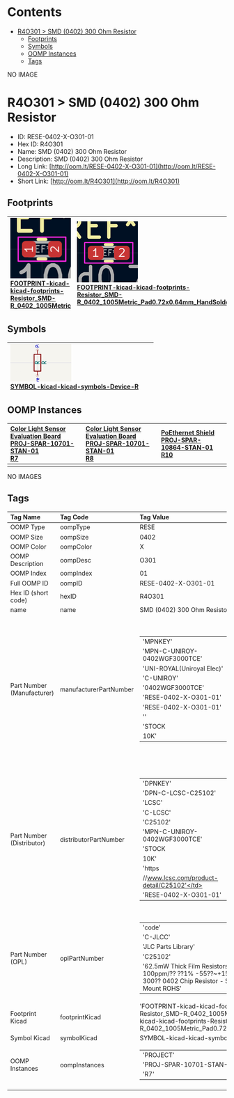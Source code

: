 



Contents
========

* [R4O301 > SMD (0402) 300 Ohm Resistor](#r4o301--smd-0402-300-ohm-resistor)
	* [Footprints](#footprints)
	* [Symbols](#symbols)
	* [OOMP Instances](#oomp-instances)
	* [Tags](#tags)
  
NO IMAGE  
# R4O301 > SMD (0402) 300 Ohm Resistor

- ID: RESE-0402-X-O301-01
- Hex ID: R4O301
- Name: SMD (0402) 300 Ohm Resistor
- Description: SMD (0402) 300 Ohm Resistor
- Long Link: [http://oom.lt/RESE-0402-X-O301-01](http://oom.lt/RESE-0402-X-O301-01)
- Short Link: [http://oom.lt/R4O301](http://oom.lt/R4O301)

## Footprints
  

|[![](https://raw.githubusercontent.com/oomlout/oomlout_OOMP_eda_V2/main/FOOTPRINT/kicad/kicad-footprints/Resistor_SMD/R_0402_1005Metric/image_140.png)<br>FOOTPRINT-kicad-kicad-footprints-Resistor_SMD-R_0402_1005Metric](https://github.com/oomlout/oomlout_OOMP_eda_V2/tree/main/FOOTPRINT/kicad/kicad-footprints/Resistor_SMD/R_0402_1005Metric/)|[![](https://raw.githubusercontent.com/oomlout/oomlout_OOMP_eda_V2/main/FOOTPRINT/kicad/kicad-footprints/Resistor_SMD/R_0402_1005Metric_Pad0.72x0.64mm_HandSolder/image_140.png)<br>FOOTPRINT-kicad-kicad-footprints-Resistor_SMD-R_0402_1005Metric_Pad0.72x0.64mm_HandSolder](https://github.com/oomlout/oomlout_OOMP_eda_V2/tree/main/FOOTPRINT/kicad/kicad-footprints/Resistor_SMD/R_0402_1005Metric_Pad0.72x0.64mm_HandSolder/)||
| :--- | :--- | :--- |

## Symbols
  

|[![](https://raw.githubusercontent.com/oomlout/oomlout_OOMP_eda_V2/main/SYMBOL/kicad/kicad-symbols/Device/R/image_140.png)<br>SYMBOL-kicad-kicad-symbols-Device-R](https://github.com/oomlout/oomlout_OOMP_eda_V2/tree/main/SYMBOL/kicad/kicad-symbols/Device/R/)|||
| :--- | :--- | :--- |

## OOMP Instances
  

|[Color Light Sensor Evaluation Board<br>PROJ-SPAR-10701-STAN-01<br>R7](https://github.com/oomlout/oomlout_OOMP_projects_V2/tree/main/PROJ/SPAR/10701/STAN/01/)|[Color Light Sensor Evaluation Board<br>PROJ-SPAR-10701-STAN-01<br>R8](https://github.com/oomlout/oomlout_OOMP_projects_V2/tree/main/PROJ/SPAR/10701/STAN/01/)|[PoEthernet Shield<br>PROJ-SPAR-10864-STAN-01<br>R10](https://github.com/oomlout/oomlout_OOMP_projects_V2/tree/main/PROJ/SPAR/10864/STAN/01/)|
| :--- | :--- | :--- |
||||
  
NO IMAGES  
## Tags
  

|Tag Name|Tag Code|Tag Value|
| :--- | :--- | :--- |
|OOMP Type|oompType|RESE|
|OOMP Size|oompSize|0402|
|OOMP Color|oompColor|X|
|OOMP Description|oompDesc|O301|
|OOMP Index|oompIndex|01|
|Full OOMP ID|oompID|RESE-0402-X-O301-01|
|Hex ID (short code)|hexID|R4O301|
|name|name|SMD (0402) 300 Ohm Resistor|
|Part Number (Manufacturer)|manufacturerPartNumber|<table><tr><td>'MPNKEY'</td></tr><tr><td> 'MPN-C-UNIROY-0402WGF3000TCE'</td><td> 'MANUFACTURER'</td></tr><tr><td> 'UNI-ROYAL(Uniroyal Elec)'</td><td> 'MANUCODE'</td></tr><tr><td> 'C-UNIROY'</td><td> 'MPN'</td></tr><tr><td> '0402WGF3000TCE'</td><td> 'OOMPIDPARTIAL'</td></tr><tr><td> 'RESE-0402-X-O301-01'</td><td> 'OOMPID'</td></tr><tr><td> 'RESE-0402-X-O301-01'</td><td> 'LINK'</td></tr><tr><td> ''</td><td> 'tags'</td></tr><tr><td> 'STOCK</td></tr><tr><td>10K'</td></tr></table></td><td> <table><tr><td>'MPNKEY'</td></tr><tr><td> 'MPN-C-UNIROY-0402WGJ0301TCE'</td><td> 'MANUFACTURER'</td></tr><tr><td> 'UNI-ROYAL(Uniroyal Elec)'</td><td> 'MANUCODE'</td></tr><tr><td> 'C-UNIROY'</td><td> 'MPN'</td></tr><tr><td> '0402WGJ0301TCE'</td><td> 'OOMPIDPARTIAL'</td></tr><tr><td> 'RESE-0402-X-O301-01'</td><td> 'OOMPID'</td></tr><tr><td> 'RESE-0402-X-O301-01'</td><td> 'LINK'</td></tr><tr><td> ''</td><td> 'tags'</td></tr><tr><td> 'STOCK</td></tr><tr><td>10K'</td></tr></table></td><td> <table><tr><td>'MPNKEY'</td></tr><tr><td> 'MPN-C-LIZELE-CR0402FF3000G'</td><td> 'MANUFACTURER'</td></tr><tr><td> 'LIZ Elec'</td><td> 'MANUCODE'</td></tr><tr><td> 'C-LIZELE'</td><td> 'MPN'</td></tr><tr><td> 'CR0402FF3000G'</td><td> 'OOMPIDPARTIAL'</td></tr><tr><td> 'RESE-0402-X-O301-01'</td><td> 'OOMPID'</td></tr><tr><td> 'RESE-0402-X-O301-01'</td><td> 'LINK'</td></tr><tr><td> ''</td><td> 'tags'</td></tr><tr><td> 'STOCK</td></tr><tr><td>1K'</td></tr></table></td><td> <table><tr><td>'MPNKEY'</td></tr><tr><td> 'MPN-C-LIZELE-CR0402JF0301G'</td><td> 'MANUFACTURER'</td></tr><tr><td> 'LIZ Elec'</td><td> 'MANUCODE'</td></tr><tr><td> 'C-LIZELE'</td><td> 'MPN'</td></tr><tr><td> 'CR0402JF0301G'</td><td> 'OOMPIDPARTIAL'</td></tr><tr><td> 'RESE-0402-X-O301-01'</td><td> 'OOMPID'</td></tr><tr><td> 'RESE-0402-X-O301-01'</td><td> 'LINK'</td></tr><tr><td> ''</td><td> 'tags'</td></tr><tr><td> 'STOCK</td></tr><tr><td>1K'</td></tr></table></td><td> <table><tr><td>'MPNKEY'</td></tr><tr><td> 'MPN-C-RALEC-RTT023000FTH'</td><td> 'MANUFACTURER'</td></tr><tr><td> 'RALEC'</td><td> 'MANUCODE'</td></tr><tr><td> 'C-RALEC'</td><td> 'MPN'</td></tr><tr><td> 'RTT023000FTH'</td><td> 'OOMPIDPARTIAL'</td></tr><tr><td> 'RESE-0402-X-O301-01'</td><td> 'OOMPID'</td></tr><tr><td> 'RESE-0402-X-O301-01'</td><td> 'LINK'</td></tr><tr><td> ''</td><td> 'tags'</td></tr><tr><td> 'STOCK</td></tr><tr><td>10K'</td></tr></table></td><td> <table><tr><td>'MPNKEY'</td></tr><tr><td> 'MPN-C-RALEC-RTT02301JTH'</td><td> 'MANUFACTURER'</td></tr><tr><td> 'RALEC'</td><td> 'MANUCODE'</td></tr><tr><td> 'C-RALEC'</td><td> 'MPN'</td></tr><tr><td> 'RTT02301JTH'</td><td> 'OOMPIDPARTIAL'</td></tr><tr><td> 'RESE-0402-X-O301-01'</td><td> 'OOMPID'</td></tr><tr><td> 'RESE-0402-X-O301-01'</td><td> 'LINK'</td></tr><tr><td> ''</td><td> 'tags'</td></tr><tr><td> 'STOCK</td></tr><tr><td>1K'</td></tr></table></td><td> <table><tr><td>'MPNKEY'</td></tr><tr><td> 'MPN-C-KOASPE-RK73B1ETTP301J'</td><td> 'MANUFACTURER'</td></tr><tr><td> 'KOA Speer Elec'</td><td> 'MANUCODE'</td></tr><tr><td> 'C-KOASPE'</td><td> 'MPN'</td></tr><tr><td> 'RK73B1ETTP301J'</td><td> 'OOMPIDPARTIAL'</td></tr><tr><td> 'RESE-0402-X-O301-01'</td><td> 'OOMPID'</td></tr><tr><td> 'RESE-0402-X-O301-01'</td><td> 'LINK'</td></tr><tr><td> ''</td><td> 'tags'</td></tr><tr><td> </td></tr></table></td><td> <table><tr><td>'MPNKEY'</td></tr><tr><td> 'MPN-C-YAGEO-RC0402JR-07300RL'</td><td> 'MANUFACTURER'</td></tr><tr><td> 'YAGEO'</td><td> 'MANUCODE'</td></tr><tr><td> 'C-YAGEO'</td><td> 'MPN'</td></tr><tr><td> 'RC0402JR-07300RL'</td><td> 'OOMPIDPARTIAL'</td></tr><tr><td> 'RESE-0402-X-O301-01'</td><td> 'OOMPID'</td></tr><tr><td> 'RESE-0402-X-O301-01'</td><td> 'LINK'</td></tr><tr><td> ''</td><td> 'tags'</td></tr><tr><td> 'STOCK</td></tr><tr><td>10K'</td></tr></table></td><td> <table><tr><td>'MPNKEY'</td></tr><tr><td> 'MPN-C-YAGEO-RC0402FR-07300RL'</td><td> 'MANUFACTURER'</td></tr><tr><td> 'YAGEO'</td><td> 'MANUCODE'</td></tr><tr><td> 'C-YAGEO'</td><td> 'MPN'</td></tr><tr><td> 'RC0402FR-07300RL'</td><td> 'OOMPIDPARTIAL'</td></tr><tr><td> 'RESE-0402-X-O301-01'</td><td> 'OOMPID'</td></tr><tr><td> 'RESE-0402-X-O301-01'</td><td> 'LINK'</td></tr><tr><td> ''</td><td> 'tags'</td></tr><tr><td> 'STOCK</td></tr><tr><td>10K'</td></tr></table></td><td> <table><tr><td>'MPNKEY'</td></tr><tr><td> 'MPN-C-FHGUAN-RC-02K301JT'</td><td> 'MANUFACTURER'</td></tr><tr><td> 'FH (Guangdong Fenghua Advanced Tech)'</td><td> 'MANUCODE'</td></tr><tr><td> 'C-FHGUAN'</td><td> 'MPN'</td></tr><tr><td> 'RC-02K301JT'</td><td> 'OOMPIDPARTIAL'</td></tr><tr><td> 'RESE-0402-X-O301-01'</td><td> 'OOMPID'</td></tr><tr><td> 'RESE-0402-X-O301-01'</td><td> 'LINK'</td></tr><tr><td> ''</td><td> 'tags'</td></tr><tr><td> </td></tr></table></td><td> <table><tr><td>'MPNKEY'</td></tr><tr><td> 'MPN-C-YAGEO-AC0402FR-07300RL'</td><td> 'MANUFACTURER'</td></tr><tr><td> 'YAGEO'</td><td> 'MANUCODE'</td></tr><tr><td> 'C-YAGEO'</td><td> 'MPN'</td></tr><tr><td> 'AC0402FR-07300RL'</td><td> 'OOMPIDPARTIAL'</td></tr><tr><td> 'RESE-0402-X-O301-01'</td><td> 'OOMPID'</td></tr><tr><td> 'RESE-0402-X-O301-01'</td><td> 'LINK'</td></tr><tr><td> ''</td><td> 'tags'</td></tr><tr><td> 'STOCK</td></tr><tr><td>1K'</td></tr></table></td><td> <table><tr><td>'MPNKEY'</td></tr><tr><td> 'MPN-C-TAITEC-RM04FTN3000'</td><td> 'MANUFACTURER'</td></tr><tr><td> 'TA-I Tech'</td><td> 'MANUCODE'</td></tr><tr><td> 'C-TAITEC'</td><td> 'MPN'</td></tr><tr><td> 'RM04FTN3000'</td><td> 'OOMPIDPARTIAL'</td></tr><tr><td> 'RESE-0402-X-O301-01'</td><td> 'OOMPID'</td></tr><tr><td> 'RESE-0402-X-O301-01'</td><td> 'LINK'</td></tr><tr><td> ''</td><td> 'tags'</td></tr><tr><td> 'STOCK</td></tr><tr><td>1K'</td></tr></table></td><td> <table><tr><td>'MPNKEY'</td></tr><tr><td> 'MPN-C-TAITEC-RM04JTN301'</td><td> 'MANUFACTURER'</td></tr><tr><td> 'TA-I Tech'</td><td> 'MANUCODE'</td></tr><tr><td> 'C-TAITEC'</td><td> 'MPN'</td></tr><tr><td> 'RM04JTN301'</td><td> 'OOMPIDPARTIAL'</td></tr><tr><td> 'RESE-0402-X-O301-01'</td><td> 'OOMPID'</td></tr><tr><td> 'RESE-0402-X-O301-01'</td><td> 'LINK'</td></tr><tr><td> ''</td><td> 'tags'</td></tr><tr><td> </td></tr></table></td><td> <table><tr><td>'MPNKEY'</td></tr><tr><td> 'MPN-C-WALSIN-WR04X3000FTL'</td><td> 'MANUFACTURER'</td></tr><tr><td> 'Walsin Tech Corp'</td><td> 'MANUCODE'</td></tr><tr><td> 'C-WALSIN'</td><td> 'MPN'</td></tr><tr><td> 'WR04X3000FTL'</td><td> 'OOMPIDPARTIAL'</td></tr><tr><td> 'RESE-0402-X-O301-01'</td><td> 'OOMPID'</td></tr><tr><td> 'RESE-0402-X-O301-01'</td><td> 'LINK'</td></tr><tr><td> ''</td><td> 'tags'</td></tr><tr><td> 'STOCK</td></tr><tr><td>1K'</td></tr></table></td><td> <table><tr><td>'MPNKEY'</td></tr><tr><td> 'MPN-C-WALSIN-WR04X301JTL'</td><td> 'MANUFACTURER'</td></tr><tr><td> 'Walsin Tech Corp'</td><td> 'MANUCODE'</td></tr><tr><td> 'C-WALSIN'</td><td> 'MPN'</td></tr><tr><td> 'WR04X301JTL'</td><td> 'OOMPIDPARTIAL'</td></tr><tr><td> 'RESE-0402-X-O301-01'</td><td> 'OOMPID'</td></tr><tr><td> 'RESE-0402-X-O301-01'</td><td> 'LINK'</td></tr><tr><td> ''</td><td> 'tags'</td></tr><tr><td> 'STOCK</td></tr><tr><td>100K'</td></tr></table></td><td> <table><tr><td>'MPNKEY'</td></tr><tr><td> 'MPN-C-HKRHON-RCT02300RFLF'</td><td> 'MANUFACTURER'</td></tr><tr><td> 'HKR(Hong Kong Resistors)'</td><td> 'MANUCODE'</td></tr><tr><td> 'C-HKRHON'</td><td> 'MPN'</td></tr><tr><td> 'RCT02300RFLF'</td><td> 'OOMPIDPARTIAL'</td></tr><tr><td> 'RESE-0402-X-O301-01'</td><td> 'OOMPID'</td></tr><tr><td> 'RESE-0402-X-O301-01'</td><td> 'LINK'</td></tr><tr><td> ''</td><td> 'tags'</td></tr><tr><td> </td></tr></table></td><td> <table><tr><td>'MPNKEY'</td></tr><tr><td> 'MPN-C-HKRHON-RCT02300RJLF'</td><td> 'MANUFACTURER'</td></tr><tr><td> 'HKR(Hong Kong Resistors)'</td><td> 'MANUCODE'</td></tr><tr><td> 'C-HKRHON'</td><td> 'MPN'</td></tr><tr><td> 'RCT02300RJLF'</td><td> 'OOMPIDPARTIAL'</td></tr><tr><td> 'RESE-0402-X-O301-01'</td><td> 'OOMPID'</td></tr><tr><td> 'RESE-0402-X-O301-01'</td><td> 'LINK'</td></tr><tr><td> ''</td><td> 'tags'</td></tr><tr><td> </td></tr></table></td><td> <table><tr><td>'MPNKEY'</td></tr><tr><td> 'MPN-C-KOASPE-RN73H1ETTP3000B25'</td><td> 'MANUFACTURER'</td></tr><tr><td> 'KOA Speer Elec'</td><td> 'MANUCODE'</td></tr><tr><td> 'C-KOASPE'</td><td> 'MPN'</td></tr><tr><td> 'RN73H1ETTP3000B25'</td><td> 'OOMPIDPARTIAL'</td></tr><tr><td> 'RESE-0402-X-O301-01'</td><td> 'OOMPID'</td></tr><tr><td> 'RESE-0402-X-O301-01'</td><td> 'LINK'</td></tr><tr><td> ''</td><td> 'tags'</td></tr><tr><td> </td></tr></table></td><td> <table><tr><td>'MPNKEY'</td></tr><tr><td> 'MPN-C-KOASPE-RN731ETTP3000B25'</td><td> 'MANUFACTURER'</td></tr><tr><td> 'KOA Speer Elec'</td><td> 'MANUCODE'</td></tr><tr><td> 'C-KOASPE'</td><td> 'MPN'</td></tr><tr><td> 'RN731ETTP3000B25'</td><td> 'OOMPIDPARTIAL'</td></tr><tr><td> 'RESE-0402-X-O301-01'</td><td> 'OOMPID'</td></tr><tr><td> 'RESE-0402-X-O301-01'</td><td> 'LINK'</td></tr><tr><td> ''</td><td> 'tags'</td></tr><tr><td> </td></tr></table></td><td> <table><tr><td>'MPNKEY'</td></tr><tr><td> 'MPN-C-TAITEC-RMS04JT301'</td><td> 'MANUFACTURER'</td></tr><tr><td> 'TA-I Tech'</td><td> 'MANUCODE'</td></tr><tr><td> 'C-TAITEC'</td><td> 'MPN'</td></tr><tr><td> 'RMS04JT301'</td><td> 'OOMPIDPARTIAL'</td></tr><tr><td> 'RESE-0402-X-O301-01'</td><td> 'OOMPID'</td></tr><tr><td> 'RESE-0402-X-O301-01'</td><td> 'LINK'</td></tr><tr><td> ''</td><td> 'tags'</td></tr><tr><td> </td></tr></table></td><td> <table><tr><td>'MPNKEY'</td></tr><tr><td> 'MPN-C-YAGEO-AC0402JR-07300RL'</td><td> 'MANUFACTURER'</td></tr><tr><td> 'YAGEO'</td><td> 'MANUCODE'</td></tr><tr><td> 'C-YAGEO'</td><td> 'MPN'</td></tr><tr><td> 'AC0402JR-07300RL'</td><td> 'OOMPIDPARTIAL'</td></tr><tr><td> 'RESE-0402-X-O301-01'</td><td> 'OOMPID'</td></tr><tr><td> 'RESE-0402-X-O301-01'</td><td> 'LINK'</td></tr><tr><td> ''</td><td> 'tags'</td></tr><tr><td> 'STOCK</td></tr><tr><td>1K'</td></tr></table></td><td> <table><tr><td>'MPNKEY'</td></tr><tr><td> 'MPN-C-FHGUAN-RC-02W301JT'</td><td> 'MANUFACTURER'</td></tr><tr><td> 'FH (Guangdong Fenghua Advanced Tech)'</td><td> 'MANUCODE'</td></tr><tr><td> 'C-FHGUAN'</td><td> 'MPN'</td></tr><tr><td> 'RC-02W301JT'</td><td> 'OOMPIDPARTIAL'</td></tr><tr><td> 'RESE-0402-X-O301-01'</td><td> 'OOMPID'</td></tr><tr><td> 'RESE-0402-X-O301-01'</td><td> 'LINK'</td></tr><tr><td> ''</td><td> 'tags'</td></tr><tr><td> 'STOCK</td></tr><tr><td>10K'</td></tr></table></td><td> <table><tr><td>'MPNKEY'</td></tr><tr><td> 'MPN-C-VIKING-ARG02FTC3000'</td><td> 'MANUFACTURER'</td></tr><tr><td> 'Viking Tech'</td><td> 'MANUCODE'</td></tr><tr><td> 'C-VIKING'</td><td> 'MPN'</td></tr><tr><td> 'ARG02FTC3000'</td><td> 'OOMPIDPARTIAL'</td></tr><tr><td> 'RESE-0402-X-O301-01'</td><td> 'OOMPID'</td></tr><tr><td> 'RESE-0402-X-O301-01'</td><td> 'LINK'</td></tr><tr><td> ''</td><td> 'tags'</td></tr><tr><td> 'STOCK</td></tr><tr><td>1K'</td></tr></table></td><td> <table><tr><td>'MPNKEY'</td></tr><tr><td> 'MPN-C-FHGUAN-RC-02W3000FT'</td><td> 'MANUFACTURER'</td></tr><tr><td> 'FH (Guangdong Fenghua Advanced Tech)'</td><td> 'MANUCODE'</td></tr><tr><td> 'C-FHGUAN'</td><td> 'MPN'</td></tr><tr><td> 'RC-02W3000FT'</td><td> 'OOMPIDPARTIAL'</td></tr><tr><td> 'RESE-0402-X-O301-01'</td><td> 'OOMPID'</td></tr><tr><td> 'RESE-0402-X-O301-01'</td><td> 'LINK'</td></tr><tr><td> ''</td><td> 'tags'</td></tr><tr><td> 'STOCK</td></tr><tr><td>10K'</td></tr></table></td><td> <table><tr><td>'MPNKEY'</td></tr><tr><td> 'MPN-C-ROHMSE-MCR01MRTJ301'</td><td> 'MANUFACTURER'</td></tr><tr><td> 'ROHM Semicon'</td><td> 'MANUCODE'</td></tr><tr><td> 'C-ROHMSE'</td><td> 'MPN'</td></tr><tr><td> 'MCR01MRTJ301'</td><td> 'OOMPIDPARTIAL'</td></tr><tr><td> 'RESE-0402-X-O301-01'</td><td> 'OOMPID'</td></tr><tr><td> 'RESE-0402-X-O301-01'</td><td> 'LINK'</td></tr><tr><td> ''</td><td> 'tags'</td></tr><tr><td> </td></tr></table></td><td> <table><tr><td>'MPNKEY'</td></tr><tr><td> 'MPN-C-KOASPE-RK73H1ETTP3000F'</td><td> 'MANUFACTURER'</td></tr><tr><td> 'KOA Speer Elec'</td><td> 'MANUCODE'</td></tr><tr><td> 'C-KOASPE'</td><td> 'MPN'</td></tr><tr><td> 'RK73H1ETTP3000F'</td><td> 'OOMPIDPARTIAL'</td></tr><tr><td> 'RESE-0402-X-O301-01'</td><td> 'OOMPID'</td></tr><tr><td> 'RESE-0402-X-O301-01'</td><td> 'LINK'</td></tr><tr><td> ''</td><td> 'tags'</td></tr><tr><td> 'STOCK</td></tr><tr><td>1K'</td></tr></table></td><td> <table><tr><td>'MPNKEY'</td></tr><tr><td> 'MPN-C-VIKING-AR02BTC3000'</td><td> 'MANUFACTURER'</td></tr><tr><td> 'Viking Tech'</td><td> 'MANUCODE'</td></tr><tr><td> 'C-VIKING'</td><td> 'MPN'</td></tr><tr><td> 'AR02BTC3000'</td><td> 'OOMPIDPARTIAL'</td></tr><tr><td> 'RESE-0402-X-O301-01'</td><td> 'OOMPID'</td></tr><tr><td> 'RESE-0402-X-O301-01'</td><td> 'LINK'</td></tr><tr><td> ''</td><td> 'tags'</td></tr><tr><td> </td></tr></table></td><td> <table><tr><td>'MPNKEY'</td></tr><tr><td> 'MPN-C-KAMAYA-RMC10K301FTH'</td><td> 'MANUFACTURER'</td></tr><tr><td> 'KAMAYA'</td><td> 'MANUCODE'</td></tr><tr><td> 'C-KAMAYA'</td><td> 'MPN'</td></tr><tr><td> 'RMC10K301FTH'</td><td> 'OOMPIDPARTIAL'</td></tr><tr><td> 'RESE-0402-X-O301-01'</td><td> 'OOMPID'</td></tr><tr><td> 'RESE-0402-X-O301-01'</td><td> 'LINK'</td></tr><tr><td> ''</td><td> 'tags'</td></tr><tr><td> 'STOCK</td></tr><tr><td>1K'</td></tr></table></td><td> <table><tr><td>'MPNKEY'</td></tr><tr><td> 'MPN-C-KAMAYA-RMC10-301JTH'</td><td> 'MANUFACTURER'</td></tr><tr><td> 'KAMAYA'</td><td> 'MANUCODE'</td></tr><tr><td> 'C-KAMAYA'</td><td> 'MPN'</td></tr><tr><td> 'RMC10-301JTH'</td><td> 'OOMPIDPARTIAL'</td></tr><tr><td> 'RESE-0402-X-O301-01'</td><td> 'OOMPID'</td></tr><tr><td> 'RESE-0402-X-O301-01'</td><td> 'LINK'</td></tr><tr><td> ''</td><td> 'tags'</td></tr><tr><td> 'STOCK</td></tr><tr><td>1K'</td></tr></table></td><td> <table><tr><td>'MPNKEY'</td></tr><tr><td> 'MPN-C-FHGUAN-RC-02K3000FT'</td><td> 'MANUFACTURER'</td></tr><tr><td> 'FH (Guangdong Fenghua Advanced Tech)'</td><td> 'MANUCODE'</td></tr><tr><td> 'C-FHGUAN'</td><td> 'MPN'</td></tr><tr><td> 'RC-02K3000FT'</td><td> 'OOMPIDPARTIAL'</td></tr><tr><td> 'RESE-0402-X-O301-01'</td><td> 'OOMPID'</td></tr><tr><td> 'RESE-0402-X-O301-01'</td><td> 'LINK'</td></tr><tr><td> ''</td><td> 'tags'</td></tr><tr><td> </td></tr></table></td><td> <table><tr><td>'MPNKEY'</td></tr><tr><td> 'MPN-C-TYOHM-RMC04023001%N'</td><td> 'MANUFACTURER'</td></tr><tr><td> 'TyoHM'</td><td> 'MANUCODE'</td></tr><tr><td> 'C-TYOHM'</td><td> 'MPN'</td></tr><tr><td> 'RMC04023001%N'</td><td> 'OOMPIDPARTIAL'</td></tr><tr><td> 'RESE-0402-X-O301-01'</td><td> 'OOMPID'</td></tr><tr><td> 'RESE-0402-X-O301-01'</td><td> 'LINK'</td></tr><tr><td> ''</td><td> 'tags'</td></tr><tr><td> 'STOCK</td></tr><tr><td>1K'</td></tr></table></td><td> <table><tr><td>'MPNKEY'</td></tr><tr><td> 'MPN-C-RESIST-AECR0402F300RK9'</td><td> 'MANUFACTURER'</td></tr><tr><td> 'Resistor.Today'</td><td> 'MANUCODE'</td></tr><tr><td> 'C-RESIST'</td><td> 'MPN'</td></tr><tr><td> 'AECR0402F300RK9'</td><td> 'OOMPIDPARTIAL'</td></tr><tr><td> 'RESE-0402-X-O301-01'</td><td> 'OOMPID'</td></tr><tr><td> 'RESE-0402-X-O301-01'</td><td> 'LINK'</td></tr><tr><td> ''</td><td> 'tags'</td></tr><tr><td> </td></tr></table></td><td> <table><tr><td>'MPNKEY'</td></tr><tr><td> 'MPN-C-RESIST-HPCR0402F300RK9'</td><td> 'MANUFACTURER'</td></tr><tr><td> 'Resistor.Today'</td><td> 'MANUCODE'</td></tr><tr><td> 'C-RESIST'</td><td> 'MPN'</td></tr><tr><td> 'HPCR0402F300RK9'</td><td> 'OOMPIDPARTIAL'</td></tr><tr><td> 'RESE-0402-X-O301-01'</td><td> 'OOMPID'</td></tr><tr><td> 'RESE-0402-X-O301-01'</td><td> 'LINK'</td></tr><tr><td> ''</td><td> 'tags'</td></tr><tr><td> 'STOCK</td></tr><tr><td>1K'</td></tr></table></td><td> <table><tr><td>'MPNKEY'</td></tr><tr><td> 'MPN-C-PANASO-ERJ2GEJ301X'</td><td> 'MANUFACTURER'</td></tr><tr><td> 'PANASONIC'</td><td> 'MANUCODE'</td></tr><tr><td> 'C-PANASO'</td><td> 'MPN'</td></tr><tr><td> 'ERJ2GEJ301X'</td><td> 'OOMPIDPARTIAL'</td></tr><tr><td> 'RESE-0402-X-O301-01'</td><td> 'OOMPID'</td></tr><tr><td> 'RESE-0402-X-O301-01'</td><td> 'LINK'</td></tr><tr><td> ''</td><td> 'tags'</td></tr><tr><td> </td></tr></table></td><td> <table><tr><td>'MPNKEY'</td></tr><tr><td> 'MPN-C-PANASO-ERJ2RKF3000X'</td><td> 'MANUFACTURER'</td></tr><tr><td> 'PANASONIC'</td><td> 'MANUCODE'</td></tr><tr><td> 'C-PANASO'</td><td> 'MPN'</td></tr><tr><td> 'ERJ2RKF3000X'</td><td> 'OOMPIDPARTIAL'</td></tr><tr><td> 'RESE-0402-X-O301-01'</td><td> 'OOMPID'</td></tr><tr><td> 'RESE-0402-X-O301-01'</td><td> 'LINK'</td></tr><tr><td> ''</td><td> 'tags'</td></tr><tr><td> 'STOCK</td></tr><tr><td>1K'</td></tr></table></td><td> <table><tr><td>'MPNKEY'</td></tr><tr><td> 'MPN-C-PANASO-ERJ2RKF301X'</td><td> 'MANUFACTURER'</td></tr><tr><td> 'PANASONIC'</td><td> 'MANUCODE'</td></tr><tr><td> 'C-PANASO'</td><td> 'MPN'</td></tr><tr><td> 'ERJ2RKF301X'</td><td> 'OOMPIDPARTIAL'</td></tr><tr><td> 'RESE-0402-X-O301-01'</td><td> 'OOMPID'</td></tr><tr><td> 'RESE-0402-X-O301-01'</td><td> 'LINK'</td></tr><tr><td> ''</td><td> 'tags'</td></tr><tr><td> 'STOCK</td></tr><tr><td>1K'</td></tr></table></td><td> <table><tr><td>'MPNKEY'</td></tr><tr><td> 'MPN-C-PANASO-ERA2AEB301X'</td><td> 'MANUFACTURER'</td></tr><tr><td> 'PANASONIC'</td><td> 'MANUCODE'</td></tr><tr><td> 'C-PANASO'</td><td> 'MPN'</td></tr><tr><td> 'ERA2AEB301X'</td><td> 'OOMPIDPARTIAL'</td></tr><tr><td> 'RESE-0402-X-O301-01'</td><td> 'OOMPID'</td></tr><tr><td> 'RESE-0402-X-O301-01'</td><td> 'LINK'</td></tr><tr><td> ''</td><td> 'tags'</td></tr><tr><td> 'STOCK</td></tr><tr><td>1K'</td></tr></table></td><td> <table><tr><td>'MPNKEY'</td></tr><tr><td> 'MPN-C-VISHAY-CRCW0402300RFKED'</td><td> 'MANUFACTURER'</td></tr><tr><td> 'Vishay Intertech'</td><td> 'MANUCODE'</td></tr><tr><td> 'C-VISHAY'</td><td> 'MPN'</td></tr><tr><td> 'CRCW0402300RFKED'</td><td> 'OOMPIDPARTIAL'</td></tr><tr><td> 'RESE-0402-X-O301-01'</td><td> 'OOMPID'</td></tr><tr><td> 'RESE-0402-X-O301-01'</td><td> 'LINK'</td></tr><tr><td> ''</td><td> 'tags'</td></tr><tr><td> 'STOCK</td></tr><tr><td>1K'</td></tr></table></td><td> <table><tr><td>'MPNKEY'</td></tr><tr><td> 'MPN-C-VISHAY-CRCW0402300RJNED'</td><td> 'MANUFACTURER'</td></tr><tr><td> 'Vishay Intertech'</td><td> 'MANUCODE'</td></tr><tr><td> 'C-VISHAY'</td><td> 'MPN'</td></tr><tr><td> 'CRCW0402300RJNED'</td><td> 'OOMPIDPARTIAL'</td></tr><tr><td> 'RESE-0402-X-O301-01'</td><td> 'OOMPID'</td></tr><tr><td> 'RESE-0402-X-O301-01'</td><td> 'LINK'</td></tr><tr><td> ''</td><td> 'tags'</td></tr><tr><td> </td></tr></table></td><td> <table><tr><td>'MPNKEY'</td></tr><tr><td> 'MPN-C-PANASO-ERJPA2J301X'</td><td> 'MANUFACTURER'</td></tr><tr><td> 'PANASONIC'</td><td> 'MANUCODE'</td></tr><tr><td> 'C-PANASO'</td><td> 'MPN'</td></tr><tr><td> 'ERJPA2J301X'</td><td> 'OOMPIDPARTIAL'</td></tr><tr><td> 'RESE-0402-X-O301-01'</td><td> 'OOMPID'</td></tr><tr><td> 'RESE-0402-X-O301-01'</td><td> 'LINK'</td></tr><tr><td> ''</td><td> 'tags'</td></tr><tr><td> </td></tr></table></td><td> <table><tr><td>'MPNKEY'</td></tr><tr><td> 'MPN-C-PANASO-ERJPA2F3000X'</td><td> 'MANUFACTURER'</td></tr><tr><td> 'PANASONIC'</td><td> 'MANUCODE'</td></tr><tr><td> 'C-PANASO'</td><td> 'MPN'</td></tr><tr><td> 'ERJPA2F3000X'</td><td> 'OOMPIDPARTIAL'</td></tr><tr><td> 'RESE-0402-X-O301-01'</td><td> 'OOMPID'</td></tr><tr><td> 'RESE-0402-X-O301-01'</td><td> 'LINK'</td></tr><tr><td> ''</td><td> 'tags'</td></tr><tr><td> </td></tr></table></td><td> <table><tr><td>'MPNKEY'</td></tr><tr><td> 'MPN-C-PANASO-ERJU2RD3000X'</td><td> 'MANUFACTURER'</td></tr><tr><td> 'PANASONIC'</td><td> 'MANUCODE'</td></tr><tr><td> 'C-PANASO'</td><td> 'MPN'</td></tr><tr><td> 'ERJU2RD3000X'</td><td> 'OOMPIDPARTIAL'</td></tr><tr><td> 'RESE-0402-X-O301-01'</td><td> 'OOMPID'</td></tr><tr><td> 'RESE-0402-X-O301-01'</td><td> 'LINK'</td></tr><tr><td> ''</td><td> 'tags'</td></tr><tr><td> </td></tr></table></td><td> <table><tr><td>'MPNKEY'</td></tr><tr><td> 'MPN-C-YAGEO-RT0402BRE07300RL'</td><td> 'MANUFACTURER'</td></tr><tr><td> 'YAGEO'</td><td> 'MANUCODE'</td></tr><tr><td> 'C-YAGEO'</td><td> 'MPN'</td></tr><tr><td> 'RT0402BRE07300RL'</td><td> 'OOMPIDPARTIAL'</td></tr><tr><td> 'RESE-0402-X-O301-01'</td><td> 'OOMPID'</td></tr><tr><td> 'RESE-0402-X-O301-01'</td><td> 'LINK'</td></tr><tr><td> ''</td><td> 'tags'</td></tr><tr><td> 'STOCK</td></tr><tr><td>1K'</td></tr></table></td><td> <table><tr><td>'MPNKEY'</td></tr><tr><td> 'MPN-C-PANASO-ERA-2ARB3000X'</td><td> 'MANUFACTURER'</td></tr><tr><td> 'PANASONIC'</td><td> 'MANUCODE'</td></tr><tr><td> 'C-PANASO'</td><td> 'MPN'</td></tr><tr><td> 'ERA-2ARB3000X'</td><td> 'OOMPIDPARTIAL'</td></tr><tr><td> 'RESE-0402-X-O301-01'</td><td> 'OOMPID'</td></tr><tr><td> 'RESE-0402-X-O301-01'</td><td> 'LINK'</td></tr><tr><td> ''</td><td> 'tags'</td></tr><tr><td> </td></tr></table></td><td> <table><tr><td>'MPNKEY'</td></tr><tr><td> 'MPN-C-SUSUMU-RG1005P-301-W-T5'</td><td> 'MANUFACTURER'</td></tr><tr><td> 'SUSUMU'</td><td> 'MANUCODE'</td></tr><tr><td> 'C-SUSUMU'</td><td> 'MPN'</td></tr><tr><td> 'RG1005P-301-W-T5'</td><td> 'OOMPIDPARTIAL'</td></tr><tr><td> 'RESE-0402-X-O301-01'</td><td> 'OOMPID'</td></tr><tr><td> 'RESE-0402-X-O301-01'</td><td> 'LINK'</td></tr><tr><td> ''</td><td> 'tags'</td></tr><tr><td> </td></tr></table></td><td> <table><tr><td>'MPNKEY'</td></tr><tr><td> 'MPN-C-SUSUMU-RG1005N-301-B-T5'</td><td> 'MANUFACTURER'</td></tr><tr><td> 'SUSUMU'</td><td> 'MANUCODE'</td></tr><tr><td> 'C-SUSUMU'</td><td> 'MPN'</td></tr><tr><td> 'RG1005N-301-B-T5'</td><td> 'OOMPIDPARTIAL'</td></tr><tr><td> 'RESE-0402-X-O301-01'</td><td> 'OOMPID'</td></tr><tr><td> 'RESE-0402-X-O301-01'</td><td> 'LINK'</td></tr><tr><td> ''</td><td> 'tags'</td></tr><tr><td> </td></tr></table></td><td> <table><tr><td>'MPNKEY'</td></tr><tr><td> 'MPN-C-SUSUMU-RR0510P-301-D'</td><td> 'MANUFACTURER'</td></tr><tr><td> 'SUSUMU'</td><td> 'MANUCODE'</td></tr><tr><td> 'C-SUSUMU'</td><td> 'MPN'</td></tr><tr><td> 'RR0510P-301-D'</td><td> 'OOMPIDPARTIAL'</td></tr><tr><td> 'RESE-0402-X-O301-01'</td><td> 'OOMPID'</td></tr><tr><td> 'RESE-0402-X-O301-01'</td><td> 'LINK'</td></tr><tr><td> ''</td><td> 'tags'</td></tr><tr><td> </td></tr></table></td><td> <table><tr><td>'MPNKEY'</td></tr><tr><td> 'MPN-C-PANASO-ERA-2AED301X'</td><td> 'MANUFACTURER'</td></tr><tr><td> 'PANASONIC'</td><td> 'MANUCODE'</td></tr><tr><td> 'C-PANASO'</td><td> 'MPN'</td></tr><tr><td> 'ERA-2AED301X'</td><td> 'OOMPIDPARTIAL'</td></tr><tr><td> 'RESE-0402-X-O301-01'</td><td> 'OOMPID'</td></tr><tr><td> 'RESE-0402-X-O301-01'</td><td> 'LINK'</td></tr><tr><td> ''</td><td> 'tags'</td></tr><tr><td> </td></tr></table></td><td> <table><tr><td>'MPNKEY'</td></tr><tr><td> 'MPN-C-BOURNS-CR0402-FX-3000GLF'</td><td> 'MANUFACTURER'</td></tr><tr><td> 'BOURNS'</td><td> 'MANUCODE'</td></tr><tr><td> 'C-BOURNS'</td><td> 'MPN'</td></tr><tr><td> 'CR0402-FX-3000GLF'</td><td> 'OOMPIDPARTIAL'</td></tr><tr><td> 'RESE-0402-X-O301-01'</td><td> 'OOMPID'</td></tr><tr><td> 'RESE-0402-X-O301-01'</td><td> 'LINK'</td></tr><tr><td> ''</td><td> 'tags'</td></tr><tr><td> </td></tr></table></td><td> <table><tr><td>'MPNKEY'</td></tr><tr><td> 'MPN-C-ROHMSE-ESR01MZPJ301'</td><td> 'MANUFACTURER'</td></tr><tr><td> 'ROHM Semicon'</td><td> 'MANUCODE'</td></tr><tr><td> 'C-ROHMSE'</td><td> 'MPN'</td></tr><tr><td> 'ESR01MZPJ301'</td><td> 'OOMPIDPARTIAL'</td></tr><tr><td> 'RESE-0402-X-O301-01'</td><td> 'OOMPID'</td></tr><tr><td> 'RESE-0402-X-O301-01'</td><td> 'LINK'</td></tr><tr><td> ''</td><td> 'tags'</td></tr><tr><td> </td></tr></table></td><td> <table><tr><td>'MPNKEY'</td></tr><tr><td> 'MPN-C-YAGEO-AA0402FR-07300RL'</td><td> 'MANUFACTURER'</td></tr><tr><td> 'YAGEO'</td><td> 'MANUCODE'</td></tr><tr><td> 'C-YAGEO'</td><td> 'MPN'</td></tr><tr><td> 'AA0402FR-07300RL'</td><td> 'OOMPIDPARTIAL'</td></tr><tr><td> 'RESE-0402-X-O301-01'</td><td> 'OOMPID'</td></tr><tr><td> 'RESE-0402-X-O301-01'</td><td> 'LINK'</td></tr><tr><td> ''</td><td> 'tags'</td></tr><tr><td> </td></tr></table></td><td> <table><tr><td>'MPNKEY'</td></tr><tr><td> 'MPN-C-YAGEO-AF0402FR-07300RL'</td><td> 'MANUFACTURER'</td></tr><tr><td> 'YAGEO'</td><td> 'MANUCODE'</td></tr><tr><td> 'C-YAGEO'</td><td> 'MPN'</td></tr><tr><td> 'AF0402FR-07300RL'</td><td> 'OOMPIDPARTIAL'</td></tr><tr><td> 'RESE-0402-X-O301-01'</td><td> 'OOMPID'</td></tr><tr><td> 'RESE-0402-X-O301-01'</td><td> 'LINK'</td></tr><tr><td> ''</td><td> 'tags'</td></tr><tr><td> </td></tr></table></td><td> <table><tr><td>'MPNKEY'</td></tr><tr><td> 'MPN-C-YAGEO-AA0402JR-07300RL'</td><td> 'MANUFACTURER'</td></tr><tr><td> 'YAGEO'</td><td> 'MANUCODE'</td></tr><tr><td> 'C-YAGEO'</td><td> 'MPN'</td></tr><tr><td> 'AA0402JR-07300RL'</td><td> 'OOMPIDPARTIAL'</td></tr><tr><td> 'RESE-0402-X-O301-01'</td><td> 'OOMPID'</td></tr><tr><td> 'RESE-0402-X-O301-01'</td><td> 'LINK'</td></tr><tr><td> ''</td><td> 'tags'</td></tr><tr><td> </td></tr></table></td><td> <table><tr><td>'MPNKEY'</td></tr><tr><td> 'MPN-C-ROHMSE-SFR01MZPF3000'</td><td> 'MANUFACTURER'</td></tr><tr><td> 'ROHM Semicon'</td><td> 'MANUCODE'</td></tr><tr><td> 'C-ROHMSE'</td><td> 'MPN'</td></tr><tr><td> 'SFR01MZPF3000'</td><td> 'OOMPIDPARTIAL'</td></tr><tr><td> 'RESE-0402-X-O301-01'</td><td> 'OOMPID'</td></tr><tr><td> 'RESE-0402-X-O301-01'</td><td> 'LINK'</td></tr><tr><td> ''</td><td> 'tags'</td></tr><tr><td> </td></tr></table>|
|Part Number (Distributor)|distributorPartNumber|<table><tr><td>'DPNKEY'</td></tr><tr><td> 'DPN-C-LCSC-C25102'</td><td> 'DISTRIBUTOR'</td></tr><tr><td> 'LCSC'</td><td> 'DISTRCODE'</td></tr><tr><td> 'C-LCSC'</td><td> 'DPN'</td></tr><tr><td> 'C25102'</td><td> 'MPN'</td></tr><tr><td> 'MPN-C-UNIROY-0402WGF3000TCE'</td><td> 'TAGS'</td></tr><tr><td> 'STOCK</td></tr><tr><td>10K'</td><td> 'LINK'</td></tr><tr><td> 'https</td></tr><tr><td>//www.lcsc.com/product-detail/C25102'</td><td> 'OOMPID'</td></tr><tr><td> 'RESE-0402-X-O301-01'</td></tr></table></td><td> <table><tr><td>'DPNKEY'</td></tr><tr><td> 'DPN-C-LCSC-C25159'</td><td> 'DISTRIBUTOR'</td></tr><tr><td> 'LCSC'</td><td> 'DISTRCODE'</td></tr><tr><td> 'C-LCSC'</td><td> 'DPN'</td></tr><tr><td> 'C25159'</td><td> 'MPN'</td></tr><tr><td> 'MPN-C-UNIROY-0402WGJ0301TCE'</td><td> 'TAGS'</td></tr><tr><td> 'STOCK</td></tr><tr><td>10K'</td><td> 'LINK'</td></tr><tr><td> 'https</td></tr><tr><td>//www.lcsc.com/product-detail/C25159'</td><td> 'OOMPID'</td></tr><tr><td> 'RESE-0402-X-O301-01'</td></tr></table></td><td> <table><tr><td>'DPNKEY'</td></tr><tr><td> 'DPN-C-LCSC-C100360'</td><td> 'DISTRIBUTOR'</td></tr><tr><td> 'LCSC'</td><td> 'DISTRCODE'</td></tr><tr><td> 'C-LCSC'</td><td> 'DPN'</td></tr><tr><td> 'C100360'</td><td> 'MPN'</td></tr><tr><td> 'MPN-C-LIZELE-CR0402FF3000G'</td><td> 'TAGS'</td></tr><tr><td> 'STOCK</td></tr><tr><td>1K'</td><td> 'LINK'</td></tr><tr><td> 'https</td></tr><tr><td>//www.lcsc.com/product-detail/C100360'</td><td> 'OOMPID'</td></tr><tr><td> 'RESE-0402-X-O301-01'</td></tr></table></td><td> <table><tr><td>'DPNKEY'</td></tr><tr><td> 'DPN-C-LCSC-C100634'</td><td> 'DISTRIBUTOR'</td></tr><tr><td> 'LCSC'</td><td> 'DISTRCODE'</td></tr><tr><td> 'C-LCSC'</td><td> 'DPN'</td></tr><tr><td> 'C100634'</td><td> 'MPN'</td></tr><tr><td> 'MPN-C-LIZELE-CR0402JF0301G'</td><td> 'TAGS'</td></tr><tr><td> 'STOCK</td></tr><tr><td>1K'</td><td> 'LINK'</td></tr><tr><td> 'https</td></tr><tr><td>//www.lcsc.com/product-detail/C100634'</td><td> 'OOMPID'</td></tr><tr><td> 'RESE-0402-X-O301-01'</td></tr></table></td><td> <table><tr><td>'DPNKEY'</td></tr><tr><td> 'DPN-C-LCSC-C102954'</td><td> 'DISTRIBUTOR'</td></tr><tr><td> 'LCSC'</td><td> 'DISTRCODE'</td></tr><tr><td> 'C-LCSC'</td><td> 'DPN'</td></tr><tr><td> 'C102954'</td><td> 'MPN'</td></tr><tr><td> 'MPN-C-RALEC-RTT023000FTH'</td><td> 'TAGS'</td></tr><tr><td> 'STOCK</td></tr><tr><td>10K'</td><td> 'LINK'</td></tr><tr><td> 'https</td></tr><tr><td>//www.lcsc.com/product-detail/C102954'</td><td> 'OOMPID'</td></tr><tr><td> 'RESE-0402-X-O301-01'</td></tr></table></td><td> <table><tr><td>'DPNKEY'</td></tr><tr><td> 'DPN-C-LCSC-C102963'</td><td> 'DISTRIBUTOR'</td></tr><tr><td> 'LCSC'</td><td> 'DISTRCODE'</td></tr><tr><td> 'C-LCSC'</td><td> 'DPN'</td></tr><tr><td> 'C102963'</td><td> 'MPN'</td></tr><tr><td> 'MPN-C-RALEC-RTT02301JTH'</td><td> 'TAGS'</td></tr><tr><td> 'STOCK</td></tr><tr><td>1K'</td><td> 'LINK'</td></tr><tr><td> 'https</td></tr><tr><td>//www.lcsc.com/product-detail/C102963'</td><td> 'OOMPID'</td></tr><tr><td> 'RESE-0402-X-O301-01'</td></tr></table></td><td> <table><tr><td>'DPNKEY'</td></tr><tr><td> 'DPN-C-LCSC-C131557'</td><td> 'DISTRIBUTOR'</td></tr><tr><td> 'LCSC'</td><td> 'DISTRCODE'</td></tr><tr><td> 'C-LCSC'</td><td> 'DPN'</td></tr><tr><td> 'C131557'</td><td> 'MPN'</td></tr><tr><td> 'MPN-C-KOASPE-RK73B1ETTP301J'</td><td> 'TAGS'</td></tr><tr><td> </td><td> 'LINK'</td></tr><tr><td> 'https</td></tr><tr><td>//www.lcsc.com/product-detail/C131557'</td><td> 'OOMPID'</td></tr><tr><td> 'RESE-0402-X-O301-01'</td></tr></table></td><td> <table><tr><td>'DPNKEY'</td></tr><tr><td> 'DPN-C-LCSC-C137885'</td><td> 'DISTRIBUTOR'</td></tr><tr><td> 'LCSC'</td><td> 'DISTRCODE'</td></tr><tr><td> 'C-LCSC'</td><td> 'DPN'</td></tr><tr><td> 'C137885'</td><td> 'MPN'</td></tr><tr><td> 'MPN-C-YAGEO-RC0402JR-07300RL'</td><td> 'TAGS'</td></tr><tr><td> 'STOCK</td></tr><tr><td>10K'</td><td> 'LINK'</td></tr><tr><td> 'https</td></tr><tr><td>//www.lcsc.com/product-detail/C137885'</td><td> 'OOMPID'</td></tr><tr><td> 'RESE-0402-X-O301-01'</td></tr></table></td><td> <table><tr><td>'DPNKEY'</td></tr><tr><td> 'DPN-C-LCSC-C138010'</td><td> 'DISTRIBUTOR'</td></tr><tr><td> 'LCSC'</td><td> 'DISTRCODE'</td></tr><tr><td> 'C-LCSC'</td><td> 'DPN'</td></tr><tr><td> 'C138010'</td><td> 'MPN'</td></tr><tr><td> 'MPN-C-YAGEO-RC0402FR-07300RL'</td><td> 'TAGS'</td></tr><tr><td> 'STOCK</td></tr><tr><td>10K'</td><td> 'LINK'</td></tr><tr><td> 'https</td></tr><tr><td>//www.lcsc.com/product-detail/C138010'</td><td> 'OOMPID'</td></tr><tr><td> 'RESE-0402-X-O301-01'</td></tr></table></td><td> <table><tr><td>'DPNKEY'</td></tr><tr><td> 'DPN-C-LCSC-C140167'</td><td> 'DISTRIBUTOR'</td></tr><tr><td> 'LCSC'</td><td> 'DISTRCODE'</td></tr><tr><td> 'C-LCSC'</td><td> 'DPN'</td></tr><tr><td> 'C140167'</td><td> 'MPN'</td></tr><tr><td> 'MPN-C-FHGUAN-RC-02K301JT'</td><td> 'TAGS'</td></tr><tr><td> </td><td> 'LINK'</td></tr><tr><td> 'https</td></tr><tr><td>//www.lcsc.com/product-detail/C140167'</td><td> 'OOMPID'</td></tr><tr><td> 'RESE-0402-X-O301-01'</td></tr></table></td><td> <table><tr><td>'DPNKEY'</td></tr><tr><td> 'DPN-C-LCSC-C144768'</td><td> 'DISTRIBUTOR'</td></tr><tr><td> 'LCSC'</td><td> 'DISTRCODE'</td></tr><tr><td> 'C-LCSC'</td><td> 'DPN'</td></tr><tr><td> 'C144768'</td><td> 'MPN'</td></tr><tr><td> 'MPN-C-YAGEO-AC0402FR-07300RL'</td><td> 'TAGS'</td></tr><tr><td> 'STOCK</td></tr><tr><td>1K'</td><td> 'LINK'</td></tr><tr><td> 'https</td></tr><tr><td>//www.lcsc.com/product-detail/C144768'</td><td> 'OOMPID'</td></tr><tr><td> 'RESE-0402-X-O301-01'</td></tr></table></td><td> <table><tr><td>'DPNKEY'</td></tr><tr><td> 'DPN-C-LCSC-C156100'</td><td> 'DISTRIBUTOR'</td></tr><tr><td> 'LCSC'</td><td> 'DISTRCODE'</td></tr><tr><td> 'C-LCSC'</td><td> 'DPN'</td></tr><tr><td> 'C156100'</td><td> 'MPN'</td></tr><tr><td> 'MPN-C-TAITEC-RM04FTN3000'</td><td> 'TAGS'</td></tr><tr><td> 'STOCK</td></tr><tr><td>1K'</td><td> 'LINK'</td></tr><tr><td> 'https</td></tr><tr><td>//www.lcsc.com/product-detail/C156100'</td><td> 'OOMPID'</td></tr><tr><td> 'RESE-0402-X-O301-01'</td></tr></table></td><td> <table><tr><td>'DPNKEY'</td></tr><tr><td> 'DPN-C-LCSC-C162868'</td><td> 'DISTRIBUTOR'</td></tr><tr><td> 'LCSC'</td><td> 'DISTRCODE'</td></tr><tr><td> 'C-LCSC'</td><td> 'DPN'</td></tr><tr><td> 'C162868'</td><td> 'MPN'</td></tr><tr><td> 'MPN-C-TAITEC-RM04JTN301'</td><td> 'TAGS'</td></tr><tr><td> </td><td> 'LINK'</td></tr><tr><td> 'https</td></tr><tr><td>//www.lcsc.com/product-detail/C162868'</td><td> 'OOMPID'</td></tr><tr><td> 'RESE-0402-X-O301-01'</td></tr></table></td><td> <table><tr><td>'DPNKEY'</td></tr><tr><td> 'DPN-C-LCSC-C168222'</td><td> 'DISTRIBUTOR'</td></tr><tr><td> 'LCSC'</td><td> 'DISTRCODE'</td></tr><tr><td> 'C-LCSC'</td><td> 'DPN'</td></tr><tr><td> 'C168222'</td><td> 'MPN'</td></tr><tr><td> 'MPN-C-WALSIN-WR04X3000FTL'</td><td> 'TAGS'</td></tr><tr><td> 'STOCK</td></tr><tr><td>1K'</td><td> 'LINK'</td></tr><tr><td> 'https</td></tr><tr><td>//www.lcsc.com/product-detail/C168222'</td><td> 'OOMPID'</td></tr><tr><td> 'RESE-0402-X-O301-01'</td></tr></table></td><td> <table><tr><td>'DPNKEY'</td></tr><tr><td> 'DPN-C-LCSC-C170400'</td><td> 'DISTRIBUTOR'</td></tr><tr><td> 'LCSC'</td><td> 'DISTRCODE'</td></tr><tr><td> 'C-LCSC'</td><td> 'DPN'</td></tr><tr><td> 'C170400'</td><td> 'MPN'</td></tr><tr><td> 'MPN-C-WALSIN-WR04X301JTL'</td><td> 'TAGS'</td></tr><tr><td> 'STOCK</td></tr><tr><td>100K'</td><td> 'LINK'</td></tr><tr><td> 'https</td></tr><tr><td>//www.lcsc.com/product-detail/C170400'</td><td> 'OOMPID'</td></tr><tr><td> 'RESE-0402-X-O301-01'</td></tr></table></td><td> <table><tr><td>'DPNKEY'</td></tr><tr><td> 'DPN-C-LCSC-C173569'</td><td> 'DISTRIBUTOR'</td></tr><tr><td> 'LCSC'</td><td> 'DISTRCODE'</td></tr><tr><td> 'C-LCSC'</td><td> 'DPN'</td></tr><tr><td> 'C173569'</td><td> 'MPN'</td></tr><tr><td> 'MPN-C-HKRHON-RCT02300RFLF'</td><td> 'TAGS'</td></tr><tr><td> </td><td> 'LINK'</td></tr><tr><td> 'https</td></tr><tr><td>//www.lcsc.com/product-detail/C173569'</td><td> 'OOMPID'</td></tr><tr><td> 'RESE-0402-X-O301-01'</td></tr></table></td><td> <table><tr><td>'DPNKEY'</td></tr><tr><td> 'DPN-C-LCSC-C174256'</td><td> 'DISTRIBUTOR'</td></tr><tr><td> 'LCSC'</td><td> 'DISTRCODE'</td></tr><tr><td> 'C-LCSC'</td><td> 'DPN'</td></tr><tr><td> 'C174256'</td><td> 'MPN'</td></tr><tr><td> 'MPN-C-HKRHON-RCT02300RJLF'</td><td> 'TAGS'</td></tr><tr><td> </td><td> 'LINK'</td></tr><tr><td> 'https</td></tr><tr><td>//www.lcsc.com/product-detail/C174256'</td><td> 'OOMPID'</td></tr><tr><td> 'RESE-0402-X-O301-01'</td></tr></table></td><td> <table><tr><td>'DPNKEY'</td></tr><tr><td> 'DPN-C-LCSC-C186124'</td><td> 'DISTRIBUTOR'</td></tr><tr><td> 'LCSC'</td><td> 'DISTRCODE'</td></tr><tr><td> 'C-LCSC'</td><td> 'DPN'</td></tr><tr><td> 'C186124'</td><td> 'MPN'</td></tr><tr><td> 'MPN-C-KOASPE-RN73H1ETTP3000B25'</td><td> 'TAGS'</td></tr><tr><td> </td><td> 'LINK'</td></tr><tr><td> 'https</td></tr><tr><td>//www.lcsc.com/product-detail/C186124'</td><td> 'OOMPID'</td></tr><tr><td> 'RESE-0402-X-O301-01'</td></tr></table></td><td> <table><tr><td>'DPNKEY'</td></tr><tr><td> 'DPN-C-LCSC-C186313'</td><td> 'DISTRIBUTOR'</td></tr><tr><td> 'LCSC'</td><td> 'DISTRCODE'</td></tr><tr><td> 'C-LCSC'</td><td> 'DPN'</td></tr><tr><td> 'C186313'</td><td> 'MPN'</td></tr><tr><td> 'MPN-C-KOASPE-RN731ETTP3000B25'</td><td> 'TAGS'</td></tr><tr><td> </td><td> 'LINK'</td></tr><tr><td> 'https</td></tr><tr><td>//www.lcsc.com/product-detail/C186313'</td><td> 'OOMPID'</td></tr><tr><td> 'RESE-0402-X-O301-01'</td></tr></table></td><td> <table><tr><td>'DPNKEY'</td></tr><tr><td> 'DPN-C-LCSC-C208981'</td><td> 'DISTRIBUTOR'</td></tr><tr><td> 'LCSC'</td><td> 'DISTRCODE'</td></tr><tr><td> 'C-LCSC'</td><td> 'DPN'</td></tr><tr><td> 'C208981'</td><td> 'MPN'</td></tr><tr><td> 'MPN-C-TAITEC-RMS04JT301'</td><td> 'TAGS'</td></tr><tr><td> </td><td> 'LINK'</td></tr><tr><td> 'https</td></tr><tr><td>//www.lcsc.com/product-detail/C208981'</td><td> 'OOMPID'</td></tr><tr><td> 'RESE-0402-X-O301-01'</td></tr></table></td><td> <table><tr><td>'DPNKEY'</td></tr><tr><td> 'DPN-C-LCSC-C227354'</td><td> 'DISTRIBUTOR'</td></tr><tr><td> 'LCSC'</td><td> 'DISTRCODE'</td></tr><tr><td> 'C-LCSC'</td><td> 'DPN'</td></tr><tr><td> 'C227354'</td><td> 'MPN'</td></tr><tr><td> 'MPN-C-YAGEO-AC0402JR-07300RL'</td><td> 'TAGS'</td></tr><tr><td> 'STOCK</td></tr><tr><td>1K'</td><td> 'LINK'</td></tr><tr><td> 'https</td></tr><tr><td>//www.lcsc.com/product-detail/C227354'</td><td> 'OOMPID'</td></tr><tr><td> 'RESE-0402-X-O301-01'</td></tr></table></td><td> <table><tr><td>'DPNKEY'</td></tr><tr><td> 'DPN-C-LCSC-C280908'</td><td> 'DISTRIBUTOR'</td></tr><tr><td> 'LCSC'</td><td> 'DISTRCODE'</td></tr><tr><td> 'C-LCSC'</td><td> 'DPN'</td></tr><tr><td> 'C280908'</td><td> 'MPN'</td></tr><tr><td> 'MPN-C-FHGUAN-RC-02W301JT'</td><td> 'TAGS'</td></tr><tr><td> 'STOCK</td></tr><tr><td>10K'</td><td> 'LINK'</td></tr><tr><td> 'https</td></tr><tr><td>//www.lcsc.com/product-detail/C280908'</td><td> 'OOMPID'</td></tr><tr><td> 'RESE-0402-X-O301-01'</td></tr></table></td><td> <table><tr><td>'DPNKEY'</td></tr><tr><td> 'DPN-C-LCSC-C284489'</td><td> 'DISTRIBUTOR'</td></tr><tr><td> 'LCSC'</td><td> 'DISTRCODE'</td></tr><tr><td> 'C-LCSC'</td><td> 'DPN'</td></tr><tr><td> 'C284489'</td><td> 'MPN'</td></tr><tr><td> 'MPN-C-VIKING-ARG02FTC3000'</td><td> 'TAGS'</td></tr><tr><td> 'STOCK</td></tr><tr><td>1K'</td><td> 'LINK'</td></tr><tr><td> 'https</td></tr><tr><td>//www.lcsc.com/product-detail/C284489'</td><td> 'OOMPID'</td></tr><tr><td> 'RESE-0402-X-O301-01'</td></tr></table></td><td> <table><tr><td>'DPNKEY'</td></tr><tr><td> 'DPN-C-LCSC-C304602'</td><td> 'DISTRIBUTOR'</td></tr><tr><td> 'LCSC'</td><td> 'DISTRCODE'</td></tr><tr><td> 'C-LCSC'</td><td> 'DPN'</td></tr><tr><td> 'C304602'</td><td> 'MPN'</td></tr><tr><td> 'MPN-C-FHGUAN-RC-02W3000FT'</td><td> 'TAGS'</td></tr><tr><td> 'STOCK</td></tr><tr><td>10K'</td><td> 'LINK'</td></tr><tr><td> 'https</td></tr><tr><td>//www.lcsc.com/product-detail/C304602'</td><td> 'OOMPID'</td></tr><tr><td> 'RESE-0402-X-O301-01'</td></tr></table></td><td> <table><tr><td>'DPNKEY'</td></tr><tr><td> 'DPN-C-LCSC-C308017'</td><td> 'DISTRIBUTOR'</td></tr><tr><td> 'LCSC'</td><td> 'DISTRCODE'</td></tr><tr><td> 'C-LCSC'</td><td> 'DPN'</td></tr><tr><td> 'C308017'</td><td> 'MPN'</td></tr><tr><td> 'MPN-C-ROHMSE-MCR01MRTJ301'</td><td> 'TAGS'</td></tr><tr><td> </td><td> 'LINK'</td></tr><tr><td> 'https</td></tr><tr><td>//www.lcsc.com/product-detail/C308017'</td><td> 'OOMPID'</td></tr><tr><td> 'RESE-0402-X-O301-01'</td></tr></table></td><td> <table><tr><td>'DPNKEY'</td></tr><tr><td> 'DPN-C-LCSC-C316862'</td><td> 'DISTRIBUTOR'</td></tr><tr><td> 'LCSC'</td><td> 'DISTRCODE'</td></tr><tr><td> 'C-LCSC'</td><td> 'DPN'</td></tr><tr><td> 'C316862'</td><td> 'MPN'</td></tr><tr><td> 'MPN-C-KOASPE-RK73H1ETTP3000F'</td><td> 'TAGS'</td></tr><tr><td> 'STOCK</td></tr><tr><td>1K'</td><td> 'LINK'</td></tr><tr><td> 'https</td></tr><tr><td>//www.lcsc.com/product-detail/C316862'</td><td> 'OOMPID'</td></tr><tr><td> 'RESE-0402-X-O301-01'</td></tr></table></td><td> <table><tr><td>'DPNKEY'</td></tr><tr><td> 'DPN-C-LCSC-C317912'</td><td> 'DISTRIBUTOR'</td></tr><tr><td> 'LCSC'</td><td> 'DISTRCODE'</td></tr><tr><td> 'C-LCSC'</td><td> 'DPN'</td></tr><tr><td> 'C317912'</td><td> 'MPN'</td></tr><tr><td> 'MPN-C-VIKING-AR02BTC3000'</td><td> 'TAGS'</td></tr><tr><td> </td><td> 'LINK'</td></tr><tr><td> 'https</td></tr><tr><td>//www.lcsc.com/product-detail/C317912'</td><td> 'OOMPID'</td></tr><tr><td> 'RESE-0402-X-O301-01'</td></tr></table></td><td> <table><tr><td>'DPNKEY'</td></tr><tr><td> 'DPN-C-LCSC-C323659'</td><td> 'DISTRIBUTOR'</td></tr><tr><td> 'LCSC'</td><td> 'DISTRCODE'</td></tr><tr><td> 'C-LCSC'</td><td> 'DPN'</td></tr><tr><td> 'C323659'</td><td> 'MPN'</td></tr><tr><td> 'MPN-C-KAMAYA-RMC10K301FTH'</td><td> 'TAGS'</td></tr><tr><td> 'STOCK</td></tr><tr><td>1K'</td><td> 'LINK'</td></tr><tr><td> 'https</td></tr><tr><td>//www.lcsc.com/product-detail/C323659'</td><td> 'OOMPID'</td></tr><tr><td> 'RESE-0402-X-O301-01'</td></tr></table></td><td> <table><tr><td>'DPNKEY'</td></tr><tr><td> 'DPN-C-LCSC-C323727'</td><td> 'DISTRIBUTOR'</td></tr><tr><td> 'LCSC'</td><td> 'DISTRCODE'</td></tr><tr><td> 'C-LCSC'</td><td> 'DPN'</td></tr><tr><td> 'C323727'</td><td> 'MPN'</td></tr><tr><td> 'MPN-C-KAMAYA-RMC10-301JTH'</td><td> 'TAGS'</td></tr><tr><td> 'STOCK</td></tr><tr><td>1K'</td><td> 'LINK'</td></tr><tr><td> 'https</td></tr><tr><td>//www.lcsc.com/product-detail/C323727'</td><td> 'OOMPID'</td></tr><tr><td> 'RESE-0402-X-O301-01'</td></tr></table></td><td> <table><tr><td>'DPNKEY'</td></tr><tr><td> 'DPN-C-LCSC-C324782'</td><td> 'DISTRIBUTOR'</td></tr><tr><td> 'LCSC'</td><td> 'DISTRCODE'</td></tr><tr><td> 'C-LCSC'</td><td> 'DPN'</td></tr><tr><td> 'C324782'</td><td> 'MPN'</td></tr><tr><td> 'MPN-C-FHGUAN-RC-02K3000FT'</td><td> 'TAGS'</td></tr><tr><td> </td><td> 'LINK'</td></tr><tr><td> 'https</td></tr><tr><td>//www.lcsc.com/product-detail/C324782'</td><td> 'OOMPID'</td></tr><tr><td> 'RESE-0402-X-O301-01'</td></tr></table></td><td> <table><tr><td>'DPNKEY'</td></tr><tr><td> 'DPN-C-LCSC-C325533'</td><td> 'DISTRIBUTOR'</td></tr><tr><td> 'LCSC'</td><td> 'DISTRCODE'</td></tr><tr><td> 'C-LCSC'</td><td> 'DPN'</td></tr><tr><td> 'C325533'</td><td> 'MPN'</td></tr><tr><td> 'MPN-C-TYOHM-RMC04023001%N'</td><td> 'TAGS'</td></tr><tr><td> 'STOCK</td></tr><tr><td>1K'</td><td> 'LINK'</td></tr><tr><td> 'https</td></tr><tr><td>//www.lcsc.com/product-detail/C325533'</td><td> 'OOMPID'</td></tr><tr><td> 'RESE-0402-X-O301-01'</td></tr></table></td><td> <table><tr><td>'DPNKEY'</td></tr><tr><td> 'DPN-C-LCSC-C352438'</td><td> 'DISTRIBUTOR'</td></tr><tr><td> 'LCSC'</td><td> 'DISTRCODE'</td></tr><tr><td> 'C-LCSC'</td><td> 'DPN'</td></tr><tr><td> 'C352438'</td><td> 'MPN'</td></tr><tr><td> 'MPN-C-RESIST-AECR0402F300RK9'</td><td> 'TAGS'</td></tr><tr><td> </td><td> 'LINK'</td></tr><tr><td> 'https</td></tr><tr><td>//www.lcsc.com/product-detail/C352438'</td><td> 'OOMPID'</td></tr><tr><td> 'RESE-0402-X-O301-01'</td></tr></table></td><td> <table><tr><td>'DPNKEY'</td></tr><tr><td> 'DPN-C-LCSC-C364990'</td><td> 'DISTRIBUTOR'</td></tr><tr><td> 'LCSC'</td><td> 'DISTRCODE'</td></tr><tr><td> 'C-LCSC'</td><td> 'DPN'</td></tr><tr><td> 'C364990'</td><td> 'MPN'</td></tr><tr><td> 'MPN-C-RESIST-HPCR0402F300RK9'</td><td> 'TAGS'</td></tr><tr><td> 'STOCK</td></tr><tr><td>1K'</td><td> 'LINK'</td></tr><tr><td> 'https</td></tr><tr><td>//www.lcsc.com/product-detail/C364990'</td><td> 'OOMPID'</td></tr><tr><td> 'RESE-0402-X-O301-01'</td></tr></table></td><td> <table><tr><td>'DPNKEY'</td></tr><tr><td> 'DPN-C-LCSC-C412982'</td><td> 'DISTRIBUTOR'</td></tr><tr><td> 'LCSC'</td><td> 'DISTRCODE'</td></tr><tr><td> 'C-LCSC'</td><td> 'DPN'</td></tr><tr><td> 'C412982'</td><td> 'MPN'</td></tr><tr><td> 'MPN-C-PANASO-ERJ2GEJ301X'</td><td> 'TAGS'</td></tr><tr><td> </td><td> 'LINK'</td></tr><tr><td> 'https</td></tr><tr><td>//www.lcsc.com/product-detail/C412982'</td><td> 'OOMPID'</td></tr><tr><td> 'RESE-0402-X-O301-01'</td></tr></table></td><td> <table><tr><td>'DPNKEY'</td></tr><tr><td> 'DPN-C-LCSC-C413072'</td><td> 'DISTRIBUTOR'</td></tr><tr><td> 'LCSC'</td><td> 'DISTRCODE'</td></tr><tr><td> 'C-LCSC'</td><td> 'DPN'</td></tr><tr><td> 'C413072'</td><td> 'MPN'</td></tr><tr><td> 'MPN-C-PANASO-ERJ2RKF3000X'</td><td> 'TAGS'</td></tr><tr><td> 'STOCK</td></tr><tr><td>1K'</td><td> 'LINK'</td></tr><tr><td> 'https</td></tr><tr><td>//www.lcsc.com/product-detail/C413072'</td><td> 'OOMPID'</td></tr><tr><td> 'RESE-0402-X-O301-01'</td></tr></table></td><td> <table><tr><td>'DPNKEY'</td></tr><tr><td> 'DPN-C-LCSC-C416512'</td><td> 'DISTRIBUTOR'</td></tr><tr><td> 'LCSC'</td><td> 'DISTRCODE'</td></tr><tr><td> 'C-LCSC'</td><td> 'DPN'</td></tr><tr><td> 'C416512'</td><td> 'MPN'</td></tr><tr><td> 'MPN-C-PANASO-ERJ2RKF301X'</td><td> 'TAGS'</td></tr><tr><td> 'STOCK</td></tr><tr><td>1K'</td><td> 'LINK'</td></tr><tr><td> 'https</td></tr><tr><td>//www.lcsc.com/product-detail/C416512'</td><td> 'OOMPID'</td></tr><tr><td> 'RESE-0402-X-O301-01'</td></tr></table></td><td> <table><tr><td>'DPNKEY'</td></tr><tr><td> 'DPN-C-LCSC-C445586'</td><td> 'DISTRIBUTOR'</td></tr><tr><td> 'LCSC'</td><td> 'DISTRCODE'</td></tr><tr><td> 'C-LCSC'</td><td> 'DPN'</td></tr><tr><td> 'C445586'</td><td> 'MPN'</td></tr><tr><td> 'MPN-C-PANASO-ERA2AEB301X'</td><td> 'TAGS'</td></tr><tr><td> 'STOCK</td></tr><tr><td>1K'</td><td> 'LINK'</td></tr><tr><td> 'https</td></tr><tr><td>//www.lcsc.com/product-detail/C445586'</td><td> 'OOMPID'</td></tr><tr><td> 'RESE-0402-X-O301-01'</td></tr></table></td><td> <table><tr><td>'DPNKEY'</td></tr><tr><td> 'DPN-C-LCSC-C482142'</td><td> 'DISTRIBUTOR'</td></tr><tr><td> 'LCSC'</td><td> 'DISTRCODE'</td></tr><tr><td> 'C-LCSC'</td><td> 'DPN'</td></tr><tr><td> 'C482142'</td><td> 'MPN'</td></tr><tr><td> 'MPN-C-VISHAY-CRCW0402300RFKED'</td><td> 'TAGS'</td></tr><tr><td> 'STOCK</td></tr><tr><td>1K'</td><td> 'LINK'</td></tr><tr><td> 'https</td></tr><tr><td>//www.lcsc.com/product-detail/C482142'</td><td> 'OOMPID'</td></tr><tr><td> 'RESE-0402-X-O301-01'</td></tr></table></td><td> <table><tr><td>'DPNKEY'</td></tr><tr><td> 'DPN-C-LCSC-C482143'</td><td> 'DISTRIBUTOR'</td></tr><tr><td> 'LCSC'</td><td> 'DISTRCODE'</td></tr><tr><td> 'C-LCSC'</td><td> 'DPN'</td></tr><tr><td> 'C482143'</td><td> 'MPN'</td></tr><tr><td> 'MPN-C-VISHAY-CRCW0402300RJNED'</td><td> 'TAGS'</td></tr><tr><td> </td><td> 'LINK'</td></tr><tr><td> 'https</td></tr><tr><td>//www.lcsc.com/product-detail/C482143'</td><td> 'OOMPID'</td></tr><tr><td> 'RESE-0402-X-O301-01'</td></tr></table></td><td> <table><tr><td>'DPNKEY'</td></tr><tr><td> 'DPN-C-LCSC-C542881'</td><td> 'DISTRIBUTOR'</td></tr><tr><td> 'LCSC'</td><td> 'DISTRCODE'</td></tr><tr><td> 'C-LCSC'</td><td> 'DPN'</td></tr><tr><td> 'C542881'</td><td> 'MPN'</td></tr><tr><td> 'MPN-C-PANASO-ERJPA2J301X'</td><td> 'TAGS'</td></tr><tr><td> </td><td> 'LINK'</td></tr><tr><td> 'https</td></tr><tr><td>//www.lcsc.com/product-detail/C542881'</td><td> 'OOMPID'</td></tr><tr><td> 'RESE-0402-X-O301-01'</td></tr></table></td><td> <table><tr><td>'DPNKEY'</td></tr><tr><td> 'DPN-C-LCSC-C542971'</td><td> 'DISTRIBUTOR'</td></tr><tr><td> 'LCSC'</td><td> 'DISTRCODE'</td></tr><tr><td> 'C-LCSC'</td><td> 'DPN'</td></tr><tr><td> 'C542971'</td><td> 'MPN'</td></tr><tr><td> 'MPN-C-PANASO-ERJPA2F3000X'</td><td> 'TAGS'</td></tr><tr><td> </td><td> 'LINK'</td></tr><tr><td> 'https</td></tr><tr><td>//www.lcsc.com/product-detail/C542971'</td><td> 'OOMPID'</td></tr><tr><td> 'RESE-0402-X-O301-01'</td></tr></table></td><td> <table><tr><td>'DPNKEY'</td></tr><tr><td> 'DPN-C-LCSC-C543780'</td><td> 'DISTRIBUTOR'</td></tr><tr><td> 'LCSC'</td><td> 'DISTRCODE'</td></tr><tr><td> 'C-LCSC'</td><td> 'DPN'</td></tr><tr><td> 'C543780'</td><td> 'MPN'</td></tr><tr><td> 'MPN-C-PANASO-ERJU2RD3000X'</td><td> 'TAGS'</td></tr><tr><td> </td><td> 'LINK'</td></tr><tr><td> 'https</td></tr><tr><td>//www.lcsc.com/product-detail/C543780'</td><td> 'OOMPID'</td></tr><tr><td> 'RESE-0402-X-O301-01'</td></tr></table></td><td> <table><tr><td>'DPNKEY'</td></tr><tr><td> 'DPN-C-LCSC-C853205'</td><td> 'DISTRIBUTOR'</td></tr><tr><td> 'LCSC'</td><td> 'DISTRCODE'</td></tr><tr><td> 'C-LCSC'</td><td> 'DPN'</td></tr><tr><td> 'C853205'</td><td> 'MPN'</td></tr><tr><td> 'MPN-C-YAGEO-RT0402BRE07300RL'</td><td> 'TAGS'</td></tr><tr><td> 'STOCK</td></tr><tr><td>1K'</td><td> 'LINK'</td></tr><tr><td> 'https</td></tr><tr><td>//www.lcsc.com/product-detail/C853205'</td><td> 'OOMPID'</td></tr><tr><td> 'RESE-0402-X-O301-01'</td></tr></table></td><td> <table><tr><td>'DPNKEY'</td></tr><tr><td> 'DPN-C-LCSC-C1717894'</td><td> 'DISTRIBUTOR'</td></tr><tr><td> 'LCSC'</td><td> 'DISTRCODE'</td></tr><tr><td> 'C-LCSC'</td><td> 'DPN'</td></tr><tr><td> 'C1717894'</td><td> 'MPN'</td></tr><tr><td> 'MPN-C-PANASO-ERA-2ARB3000X'</td><td> 'TAGS'</td></tr><tr><td> </td><td> 'LINK'</td></tr><tr><td> 'https</td></tr><tr><td>//www.lcsc.com/product-detail/C1717894'</td><td> 'OOMPID'</td></tr><tr><td> 'RESE-0402-X-O301-01'</td></tr></table></td><td> <table><tr><td>'DPNKEY'</td></tr><tr><td> 'DPN-C-LCSC-C1720908'</td><td> 'DISTRIBUTOR'</td></tr><tr><td> 'LCSC'</td><td> 'DISTRCODE'</td></tr><tr><td> 'C-LCSC'</td><td> 'DPN'</td></tr><tr><td> 'C1720908'</td><td> 'MPN'</td></tr><tr><td> 'MPN-C-SUSUMU-RG1005P-301-W-T5'</td><td> 'TAGS'</td></tr><tr><td> </td><td> 'LINK'</td></tr><tr><td> 'https</td></tr><tr><td>//www.lcsc.com/product-detail/C1720908'</td><td> 'OOMPID'</td></tr><tr><td> 'RESE-0402-X-O301-01'</td></tr></table></td><td> <table><tr><td>'DPNKEY'</td></tr><tr><td> 'DPN-C-LCSC-C1726046'</td><td> 'DISTRIBUTOR'</td></tr><tr><td> 'LCSC'</td><td> 'DISTRCODE'</td></tr><tr><td> 'C-LCSC'</td><td> 'DPN'</td></tr><tr><td> 'C1726046'</td><td> 'MPN'</td></tr><tr><td> 'MPN-C-SUSUMU-RG1005N-301-B-T5'</td><td> 'TAGS'</td></tr><tr><td> </td><td> 'LINK'</td></tr><tr><td> 'https</td></tr><tr><td>//www.lcsc.com/product-detail/C1726046'</td><td> 'OOMPID'</td></tr><tr><td> 'RESE-0402-X-O301-01'</td></tr></table></td><td> <table><tr><td>'DPNKEY'</td></tr><tr><td> 'DPN-C-LCSC-C2073992'</td><td> 'DISTRIBUTOR'</td></tr><tr><td> 'LCSC'</td><td> 'DISTRCODE'</td></tr><tr><td> 'C-LCSC'</td><td> 'DPN'</td></tr><tr><td> 'C2073992'</td><td> 'MPN'</td></tr><tr><td> 'MPN-C-SUSUMU-RR0510P-301-D'</td><td> 'TAGS'</td></tr><tr><td> </td><td> 'LINK'</td></tr><tr><td> 'https</td></tr><tr><td>//www.lcsc.com/product-detail/C2073992'</td><td> 'OOMPID'</td></tr><tr><td> 'RESE-0402-X-O301-01'</td></tr></table></td><td> <table><tr><td>'DPNKEY'</td></tr><tr><td> 'DPN-C-LCSC-C2074933'</td><td> 'DISTRIBUTOR'</td></tr><tr><td> 'LCSC'</td><td> 'DISTRCODE'</td></tr><tr><td> 'C-LCSC'</td><td> 'DPN'</td></tr><tr><td> 'C2074933'</td><td> 'MPN'</td></tr><tr><td> 'MPN-C-PANASO-ERA-2AED301X'</td><td> 'TAGS'</td></tr><tr><td> </td><td> 'LINK'</td></tr><tr><td> 'https</td></tr><tr><td>//www.lcsc.com/product-detail/C2074933'</td><td> 'OOMPID'</td></tr><tr><td> 'RESE-0402-X-O301-01'</td></tr></table></td><td> <table><tr><td>'DPNKEY'</td></tr><tr><td> 'DPN-C-LCSC-C2085314'</td><td> 'DISTRIBUTOR'</td></tr><tr><td> 'LCSC'</td><td> 'DISTRCODE'</td></tr><tr><td> 'C-LCSC'</td><td> 'DPN'</td></tr><tr><td> 'C2085314'</td><td> 'MPN'</td></tr><tr><td> 'MPN-C-BOURNS-CR0402-FX-3000GLF'</td><td> 'TAGS'</td></tr><tr><td> </td><td> 'LINK'</td></tr><tr><td> 'https</td></tr><tr><td>//www.lcsc.com/product-detail/C2085314'</td><td> 'OOMPID'</td></tr><tr><td> 'RESE-0402-X-O301-01'</td></tr></table></td><td> <table><tr><td>'DPNKEY'</td></tr><tr><td> 'DPN-C-LCSC-C2088391'</td><td> 'DISTRIBUTOR'</td></tr><tr><td> 'LCSC'</td><td> 'DISTRCODE'</td></tr><tr><td> 'C-LCSC'</td><td> 'DPN'</td></tr><tr><td> 'C2088391'</td><td> 'MPN'</td></tr><tr><td> 'MPN-C-ROHMSE-ESR01MZPJ301'</td><td> 'TAGS'</td></tr><tr><td> </td><td> 'LINK'</td></tr><tr><td> 'https</td></tr><tr><td>//www.lcsc.com/product-detail/C2088391'</td><td> 'OOMPID'</td></tr><tr><td> 'RESE-0402-X-O301-01'</td></tr></table></td><td> <table><tr><td>'DPNKEY'</td></tr><tr><td> 'DPN-C-LCSC-C2096133'</td><td> 'DISTRIBUTOR'</td></tr><tr><td> 'LCSC'</td><td> 'DISTRCODE'</td></tr><tr><td> 'C-LCSC'</td><td> 'DPN'</td></tr><tr><td> 'C2096133'</td><td> 'MPN'</td></tr><tr><td> 'MPN-C-YAGEO-AA0402FR-07300RL'</td><td> 'TAGS'</td></tr><tr><td> </td><td> 'LINK'</td></tr><tr><td> 'https</td></tr><tr><td>//www.lcsc.com/product-detail/C2096133'</td><td> 'OOMPID'</td></tr><tr><td> 'RESE-0402-X-O301-01'</td></tr></table></td><td> <table><tr><td>'DPNKEY'</td></tr><tr><td> 'DPN-C-LCSC-C2098151'</td><td> 'DISTRIBUTOR'</td></tr><tr><td> 'LCSC'</td><td> 'DISTRCODE'</td></tr><tr><td> 'C-LCSC'</td><td> 'DPN'</td></tr><tr><td> 'C2098151'</td><td> 'MPN'</td></tr><tr><td> 'MPN-C-YAGEO-AF0402FR-07300RL'</td><td> 'TAGS'</td></tr><tr><td> </td><td> 'LINK'</td></tr><tr><td> 'https</td></tr><tr><td>//www.lcsc.com/product-detail/C2098151'</td><td> 'OOMPID'</td></tr><tr><td> 'RESE-0402-X-O301-01'</td></tr></table></td><td> <table><tr><td>'DPNKEY'</td></tr><tr><td> 'DPN-C-LCSC-C2098346'</td><td> 'DISTRIBUTOR'</td></tr><tr><td> 'LCSC'</td><td> 'DISTRCODE'</td></tr><tr><td> 'C-LCSC'</td><td> 'DPN'</td></tr><tr><td> 'C2098346'</td><td> 'MPN'</td></tr><tr><td> 'MPN-C-YAGEO-AA0402JR-07300RL'</td><td> 'TAGS'</td></tr><tr><td> </td><td> 'LINK'</td></tr><tr><td> 'https</td></tr><tr><td>//www.lcsc.com/product-detail/C2098346'</td><td> 'OOMPID'</td></tr><tr><td> 'RESE-0402-X-O301-01'</td></tr></table></td><td> <table><tr><td>'DPNKEY'</td></tr><tr><td> 'DPN-C-LCSC-C2100453'</td><td> 'DISTRIBUTOR'</td></tr><tr><td> 'LCSC'</td><td> 'DISTRCODE'</td></tr><tr><td> 'C-LCSC'</td><td> 'DPN'</td></tr><tr><td> 'C2100453'</td><td> 'MPN'</td></tr><tr><td> 'MPN-C-ROHMSE-SFR01MZPF3000'</td><td> 'TAGS'</td></tr><tr><td> </td><td> 'LINK'</td></tr><tr><td> 'https</td></tr><tr><td>//www.lcsc.com/product-detail/C2100453'</td><td> 'OOMPID'</td></tr><tr><td> 'RESE-0402-X-O301-01'</td></tr></table>|
|Part Number (OPL)|oplPartNumber|<table><tr><td>'code'</td></tr><tr><td> 'C-JLCC'</td><td> 'name'</td></tr><tr><td> 'JLC Parts Library'</td><td> 'partID'</td></tr><tr><td> 'C25102'</td><td> 'partName'</td></tr><tr><td> '62.5mW Thick Film Resistors 50V ??100ppm/?? ??1% -55??~+155?? 300?? 0402  Chip Resistor - Surface Mount ROHS'</td></tr></table>|
|Footprint Kicad|footprintKicad|'FOOTPRINT-kicad-kicad-footprints-Resistor_SMD-R_0402_1005Metric', 'FOOTPRINT-kicad-kicad-footprints-Resistor_SMD-R_0402_1005Metric_Pad0.72x0.64mm_HandSolder'|
|Symbol Kicad|symbolKicad|SYMBOL-kicad-kicad-symbols-Device-R|
|OOMP Instances|oompInstances|<table><tr><td>'PROJECT'</td></tr><tr><td> 'PROJ-SPAR-10701-STAN-01'</td><td> 'ID'</td></tr><tr><td> 'R7'</td></tr></table></td><td> <table><tr><td>'PROJECT'</td></tr><tr><td> 'PROJ-SPAR-10701-STAN-01'</td><td> 'ID'</td></tr><tr><td> 'R8'</td></tr></table></td><td> <table><tr><td>'PROJECT'</td></tr><tr><td> 'PROJ-SPAR-10864-STAN-01'</td><td> 'ID'</td></tr><tr><td> 'R10'</td></tr></table>|
||||
